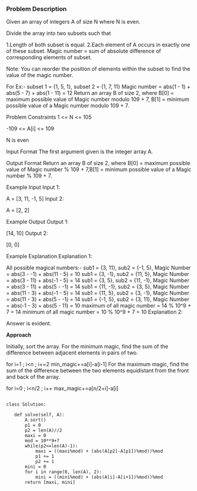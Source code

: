 ### Problem Description

Given an array of integers A of size N where N is even.

Divide the array into two subsets such that

1.Length of both subset is equal.
2.Each element of A occurs in exactly one of these subset.
Magic number = sum of absolute difference of corresponding elements of subset.

Note: You can reorder the position of elements within the subset to find the value of the magic number.

For Ex:- 
subset 1 = {1, 5, 1}, 
subset 2 = {1, 7, 11}
Magic number = abs(1 - 1) + abs(5 - 7) + abs(1 - 11) = 12
Return an array B of size 2, where B[0] = maximum possible value of Magic number modulo 109 + 7, B[1] = minimum possible value of a Magic number
modulo 109 + 7.



Problem Constraints
1 <= N <= 105

-109 <= A[i] <= 109

N is even



Input Format
The first argument given is the integer array A.


Output Format
Return an array B of size 2, where B[0] = maximum possible value of Magic number % 109 + 7,B[1] = minimum possible value of a Magic number % 109 + 7.



Example Input
Input 1:

 A = [3, 11, -1, 5]
Input 2:

 A = [2, 2]


Example Output
Output 1:

 [14, 10]
Output 2:

 [0, 0]


Example Explanation
Explanation 1:

 All possible magical numbers:-
 sub1 = {3, 11}, sub2 = {-1, 5}, Magic Number = abs(3 - -1) + abs(11 - 5) = 10
 sub1 = {3, -1}, sub2 = {11, 5}, Magic Number = abs(3 - 11) + abs(-1 - 5) = 14 
 sub1 = {3, 5}, sub2 = {11, -1}, Magic Number = abs(3 - 11) + abs(5 - -1) = 14
 sub1 = {11, -1}, sub2 = {3, 5}, Magic Number = abs(11 - 3) + abs(-1 - 5) = 14
 sub1 = {11, 5}, sub2 = {3, -1}, Magic Number = abs(11 - 3) + abs(5 - -1) = 14
 sub1 = {-1, 5}, sub2 = {3, 11}, Magic Number = abs(-1 - 3) + abs(5 - 11) = 10 
 maximum of all magic number = 14 % 10^9 + 7 = 14
 minimum of all magic number = 10 % 10^9 + 7 = 10
Explanation 2:

 Answer is evident.
 
 
 **Approach**
 
 Initially, sort the array.
For the minimum magic, find the sum of the difference between adjacent elements in pairs of two.

for i=1 ; i<n ; i+=2
    min_magic+=a[i]-a[i-1]
For the maximum magic, find the sum of the difference between the two elements equidistant from the front and back of the array.

for i=0 ; i<n/2 ; i++
    max_magic+=a[n/2+i]-a[i]
    
    
 ```
 
 class Solution:

    def solve(self, A):
        A.sort()
        p1 = 0
        p2 = len(A)//2
        maxi = 0
        mod = 10**9+7
        while(p2<=len(A)-1):
            maxi = ((maxi%mod) + (abs(A[p2]-A[p1])%mod))%mod
            p1 += 1
            p2 += 1
        mini = 0
        for i in range(0, len(A), 2):
            mini = ((mini%mod) + (abs(A[i]-A[i+1])%mod))%mod
        return [maxi, mini]
 
 ```
